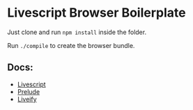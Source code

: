 # Livescript Browser Boilerplate

Just clone and run `npm install` inside the folder.

Run `./compile` to create the browser bundle.

## Docs:

- [Livescript](http://livescript.net/#introduction)
- [Prelude](http://preludels.com/#id)
- [Liveify](https://github.com/quarterto/liveify)
